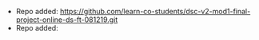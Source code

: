 
- Repo added: https://github.com/learn-co-students/dsc-v2-mod1-final-project-online-ds-ft-081219.git
- Repo added: 